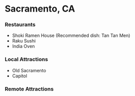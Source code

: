 # Sacramento, CA

### Restaurants
- Shoki Ramen House (Recommended dish: Tan Tan Men)
- Raku Sushi
- India Oven

### Local Attractions

- Old Sacramento
- Capitol

### Remote Attractions

